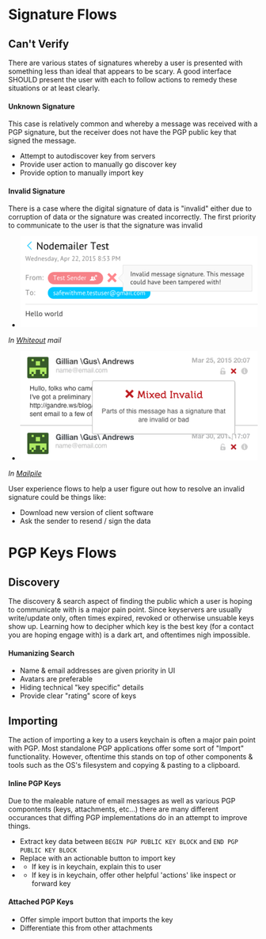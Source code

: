 Signature Flows
===============

## Can't Verify

There are various states of signatures whereby a user is presented with something less than ideal that appears to be scary. A good interface SHOULD present the user with each to follow actions to remedy these situations or at least clearly.

#### Unknown Signature

This case is relatively common and whereby a message was received with a PGP signature, but the receiver does not have the PGP public key that signed the message.

* Attempt to autodiscover key from servers
* Provide user action to manually go discover key
* Provide option to manually import key

#### Invalid Signature

There is a case where the digital signature of data is "invalid" either due to corruption of data or the signature was created incorrectly. The first priority to communicate to the user is that the signature was invalid

- ![Invalid message signature Whiteout mail](images/message-signature-details-whiteout.png)

*In [Whiteout](https://whiteout.io) mail*

- ![Invalid signature Mailpile](images/message-signature-details-mailpile.png)

*In [Mailpile](https://mailpile.is)*

User experience flows to help a user figure out how to resolve an invalid signature could be things like:

* Download new version of client software
* Ask the sender to resend / sign the data


PGP Keys Flows
==============

## Discovery

The discovery & search aspect of finding the public which a user is hoping to communicate with is a major pain point. Since keyservers are usually write/update only, often times expired, revoked or otherwise unsuable keys show up. Learning how to decipher which key is the best key (for a contact you are hoping engage with) is a dark art, and oftentimes nigh impossible.

#### Humanizing Search

* Name & email addresses are given priority in UI
* Avatars are preferable
* Hiding technical "key specific" details
* Provide clear "rating" score of keys


## Importing

The action of importing a key to a users keychain is often a major pain point with PGP. Most standalone PGP applications offer some sort of "Import" functionality. However, oftentime this stands on top of other components & tools such as the OS's filesystem and copying & pasting to a clipboard.


#### Inline PGP Keys

Due to the maleable nature of email messages as well as various PGP compontents (keys, attachments, etc...) there are many different occurances that diffing PGP implementations do in an attempt to improve things.

* Extract key data between `BEGIN PGP PUBLIC KEY BLOCK` and `END PGP PUBLIC KEY BLOCK`
* Replace with an actionable button to import key
* * If key is in keychain, explain this to user
* * If key is in keychain, offer other helpful 'actions' like inspect or forward key

#### Attached PGP Keys

* Offer simple import button that imports the key
* Differentiate this from other attachments
